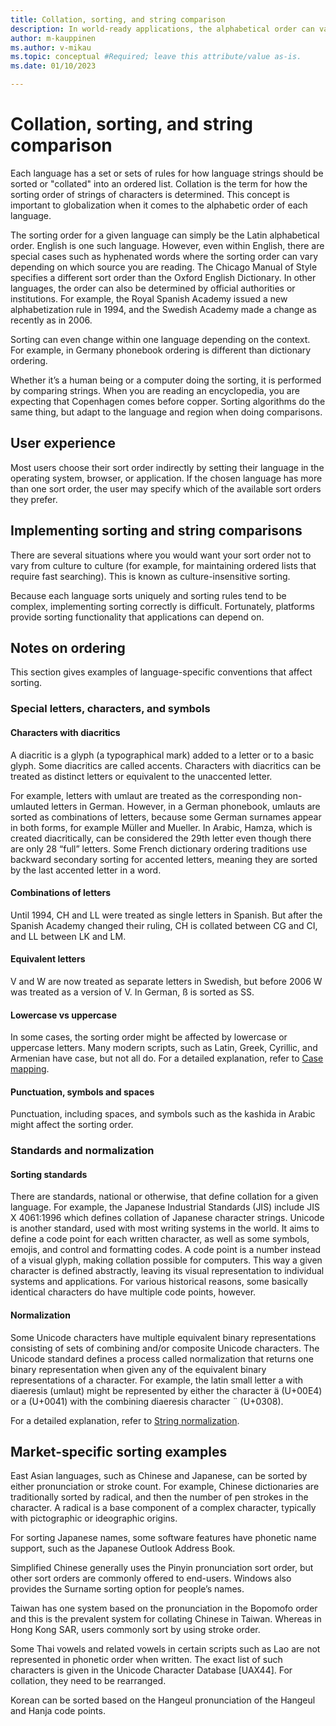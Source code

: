 ```yaml
---
title: Collation, sorting, and string comparison
description: In world-ready applications, the alphabetical order can vary among languages, and the conventions for sequencing items can also be quite different.
author: m-kauppinen
ms.author: v-mikau
ms.topic: conceptual #Required; leave this attribute/value as-is.
ms.date: 01/10/2023

---
```


# Collation, sorting, and string comparison

Each language has a set or sets of rules for how language strings should be sorted or "collated" into an ordered list. Collation is the term for how the sorting order of strings of characters is determined. This concept is important to globalization when it comes to the alphabetic order of each language.

The sorting order for a given language can simply be the  Latin alphabetical order. English is one such language.  However, even within English, there are special cases such as hyphenated words where the sorting order can vary depending on which source you are reading. The Chicago Manual of Style specifies a different sort order than the Oxford English Dictionary. In other languages, the order can also be determined by official authorities or institutions. For example, the Royal Spanish Academy issued a new alphabetization rule in 1994, and the Swedish Academy made a change as recently as in 2006.

Sorting can even change within one language depending on the context. For example, in Germany phonebook ordering is different than dictionary ordering.

Whether it’s a human being or a computer doing the sorting, it is performed by comparing strings. When you are reading an encyclopedia, you are expecting that Copenhagen comes before copper. Sorting algorithms do the same thing, but adapt to the language and region when doing comparisons.

## User experience

Most users choose their sort order indirectly by setting their language in the operating system, browser, or application. If the chosen language has more than one sort order, the user may specify which of the available sort orders they prefer.

## Implementing sorting and string comparisons

There are several situations where you would want your sort order not to vary from culture to culture (for example, for maintaining ordered lists that require fast searching). This is known as culture-insensitive sorting.

Because each language sorts uniquely and sorting rules tend to be complex, implementing sorting correctly is difficult. Fortunately, platforms provide sorting functionality that applications can depend on.

## Notes on ordering

This section gives examples of language-specific conventions that affect sorting.

### Special letters, characters, and symbols

#### Characters with diacritics

A diacritic is a glyph (a typographical mark) added to a letter or to a basic glyph. Some diacritics are called accents. Characters with diacritics can be treated as distinct letters or equivalent to the unaccented letter.

For example, letters with umlaut are treated as the corresponding non-umlauted letters in German. However, in a German phonebook, umlauts are sorted as combinations of letters, because some German surnames appear in both forms, for example Müller and Mueller. In Arabic, Hamza, which is created diacritically, can be considered the 29th letter even though there are only 28 “full” letters. Some French dictionary ordering traditions use backward secondary sorting for accented letters, meaning they are sorted by the last accented letter in a word.

#### Combinations of letters

Until 1994, CH and LL were treated as single letters in Spanish. But after the Spanish Academy changed their ruling, CH is collated between CG and CI, and LL between LK and LM.

#### Equivalent letters

V and W are now treated as separate letters in Swedish, but before 2006 W was treated as a version of V. In German, ß is sorted as SS.

#### Lowercase vs uppercase

In some cases, the sorting order might be affected by lowercase or uppercase letters. Many modern scripts, such as Latin, Greek, Cyrillic, and Armenian have case, but not all do. For a detailed explanation, refer to [Case mapping](../text/case-mapping.md).

#### Punctuation, symbols and spaces

Punctuation, including spaces, and symbols such as the kashida in Arabic might affect the sorting order.

### Standards and normalization

#### Sorting standards

There are standards, national or otherwise, that define collation for a given language. For example, the Japanese Industrial Standards (JIS) include JIS X 4061:1996 which defines collation of Japanese character strings. Unicode is another standard, used with most writing systems in the world. It aims to define a code point for each written character, as well as some symbols, emojis, and control and formatting codes. A code point is a number instead of a visual glyph, making collation possible for computers. This way a given character is defined abstractly, leaving its visual representation to individual systems and applications. For various historical reasons, some basically identical characters do have multiple code points, however.

#### Normalization

Some Unicode characters have multiple equivalent binary representations consisting of sets of combining and/or composite Unicode characters. The Unicode standard defines a process called normalization that returns one binary representation when given any of the equivalent binary representations of a character. For example, the latin small letter a with diaeresis (umlaut) might be represented by either the character ä (U+00E4) or a (U+0041) with the combining diaeresis character ¨ (U+0308).

For a detailed explanation, refer to [String normalization](../text/text-normalization.md).

## Market-specific sorting examples

East Asian languages, such as Chinese and Japanese, can be sorted by either pronunciation or stroke count. For example, Chinese dictionaries are traditionally sorted by radical, and then the number of pen strokes in the character. A radical is a base component of a complex character, typically with pictographic or ideographic origins.

For sorting Japanese names, some software features have phonetic name support, such as the Japanese Outlook Address Book.

Simplified Chinese generally uses the Pinyin pronunciation sort order, but other sort orders are commonly offered to end-users. Windows also provides the Surname sorting option for people’s names.

Taiwan has one system based on the pronunciation in the Bopomofo order and this is the prevalent system for collating Chinese in Taiwan. Whereas in Hong Kong SAR, users commonly sort by using stroke order.

Some Thai vowels and related vowels in certain scripts such as Lao are not represented in phonetic order when written. The exact list of such characters is given in the Unicode Character Database [UAX44]. For collation, they need to be rearranged.

Korean can be sorted based on the Hangeul pronunciation of the Hangeul and Hanja code points.
